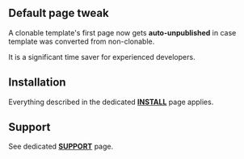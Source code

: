 ## Default page tweak

A clonable template's first page now gets **auto-unpublished** in case template was converted from non-clonable.

It is a significant time saver for experienced developers.

## Installation

Everything described in the dedicated [**INSTALL**](/INSTALL.md) page applies.

## Support

See dedicated [**SUPPORT**](/SUPPORT.md) page.
